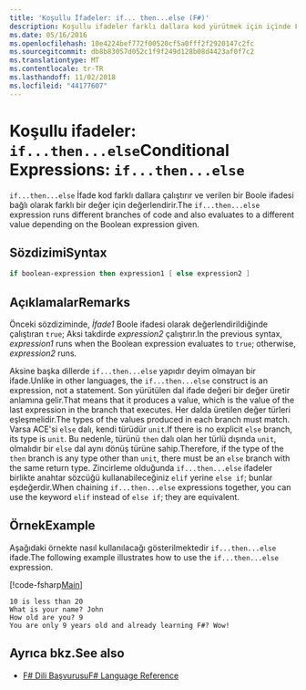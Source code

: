 ```yaml
---
title: 'Koşullu İfadeler: if... then...else (F#)'
description: Koşullu ifadeler farklı dallara kod yürütmek için içinde F# yazmayı öğrenin.
ms.date: 05/16/2016
ms.openlocfilehash: 10e4224bef772f00520cf5a0fff2f2920147c2fc
ms.sourcegitcommit: db8b83057d052c1f9f249d128b08d4423af0f7c2
ms.translationtype: MT
ms.contentlocale: tr-TR
ms.lasthandoff: 11/02/2018
ms.locfileid: "44177607"
---
```

# <a name="conditional-expressions-ifthenelse"></a><span data-ttu-id="dd708-103">Koşullu ifadeler: `if...then...else`</span><span class="sxs-lookup"><span data-stu-id="dd708-103">Conditional Expressions: `if...then...else`</span></span>

<span data-ttu-id="dd708-104">`if...then...else` İfade kod farklı dallara çalıştırır ve verilen bir Boole ifadesi bağlı olarak farklı bir değer için değerlendirir.</span><span class="sxs-lookup"><span data-stu-id="dd708-104">The `if...then...else` expression runs different branches of code and also evaluates to a different value depending on the Boolean expression given.</span></span>

## <a name="syntax"></a><span data-ttu-id="dd708-105">Sözdizimi</span><span class="sxs-lookup"><span data-stu-id="dd708-105">Syntax</span></span>

```fsharp
if boolean-expression then expression1 [ else expression2 ]
```

## <a name="remarks"></a><span data-ttu-id="dd708-106">Açıklamalar</span><span class="sxs-lookup"><span data-stu-id="dd708-106">Remarks</span></span>

<span data-ttu-id="dd708-107">Önceki sözdiziminde, *İfade1* Boole ifadesi olarak değerlendirildiğinde çalıştıran `true`; Aksi takdirde *expression2* çalıştırır.</span><span class="sxs-lookup"><span data-stu-id="dd708-107">In the previous syntax, *expression1* runs when the Boolean expression evaluates to `true`; otherwise, *expression2* runs.</span></span>

<span data-ttu-id="dd708-108">Aksine başka dillerde `if...then...else` yapıdır deyim olmayan bir ifade.</span><span class="sxs-lookup"><span data-stu-id="dd708-108">Unlike in other languages, the `if...then...else` construct is an expression, not a statement.</span></span> <span data-ttu-id="dd708-109">Son yürütülen dal ifade değeri bir değer üretir anlamına gelir.</span><span class="sxs-lookup"><span data-stu-id="dd708-109">That means that it produces a value, which is the value of the last expression in the branch that executes.</span></span> <span data-ttu-id="dd708-110">Her dalda üretilen değer türleri eşleşmelidir.</span><span class="sxs-lookup"><span data-stu-id="dd708-110">The types of the values produced in each branch must match.</span></span> <span data-ttu-id="dd708-111">Varsa ACE'si `else` dalı, kendi türüdür `unit`.</span><span class="sxs-lookup"><span data-stu-id="dd708-111">If there is no explicit `else` branch, its type is `unit`.</span></span> <span data-ttu-id="dd708-112">Bu nedenle, türünü `then` dalı olan her türlü dışında `unit`, olmalıdır bir `else` dal aynı dönüş türüne sahip.</span><span class="sxs-lookup"><span data-stu-id="dd708-112">Therefore, if the type of the `then` branch is any type other than `unit`, there must be an `else` branch with the same return type.</span></span> <span data-ttu-id="dd708-113">Zincirleme olduğunda `if...then...else` ifadeler birlikte anahtar sözcüğü kullanabileceğiniz `elif` yerine `else if`; bunlar eşdeğerdir.</span><span class="sxs-lookup"><span data-stu-id="dd708-113">When chaining `if...then...else` expressions together, you can use the keyword `elif` instead of `else if`; they are equivalent.</span></span>

## <a name="example"></a><span data-ttu-id="dd708-114">Örnek</span><span class="sxs-lookup"><span data-stu-id="dd708-114">Example</span></span>

<span data-ttu-id="dd708-115">Aşağıdaki örnekte nasıl kullanılacağı gösterilmektedir `if...then...else` ifade.</span><span class="sxs-lookup"><span data-stu-id="dd708-115">The following example illustrates how to use the `if...then...else` expression.</span></span>

[!code-fsharp[Main](../../../samples/snippets/fsharp/lang-ref-2/snippet4501.fs)]

```
10 is less than 20
What is your name? John
How old are you? 9
You are only 9 years old and already learning F#? Wow!
```

## <a name="see-also"></a><span data-ttu-id="dd708-116">Ayrıca bkz.</span><span class="sxs-lookup"><span data-stu-id="dd708-116">See also</span></span>

- [<span data-ttu-id="dd708-117">F# Dili Başvurusu</span><span class="sxs-lookup"><span data-stu-id="dd708-117">F# Language Reference</span></span>](index.md)
